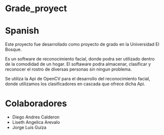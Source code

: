 # Grade_proyect
# Spanish


Este proyecto fue desarrollado como proyecto de grado en la Universidad El Bosque.

Es un software de reconocimiento facial, donde podra ser utilizado dentro de la comodidad de un hogar.
El softaware podra almacenar, clasificar y reconocer el rostro de diversas personas sin ningun problema.

Se utiliza la Api de OpenCV para el desarrollo del reconocimiento facial, donde utilizamos los clasificadores en cascada que ofrece dicha Api.


# Colaboradores

- Diego Andres Calderon
- Liseth Angelica Arevalo
- Jorge Luis Guiza
